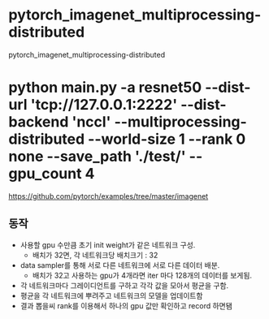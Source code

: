 # pytorch_imagenet_multiprocessing-distributed
pytorch_imagenet_multiprocessing-distributed

# python main.py -a resnet50 --dist-url 'tcp://127.0.0.1:2222' --dist-backend 'nccl' --multiprocessing-distributed --world-size 1 --rank 0 none --save_path './test/' --gpu_count 4

https://github.com/pytorch/examples/tree/master/imagenet

## 동작
* 사용할 gpu 수만큼 초기 init weight가 같은 네트워크 구성.
  * 배치가 32면, 각 네트워크당 배치크기 : 32
* data sampler를 통해 서로 다른 네트워크에 서로 다른 데이터 배분.
  * 배치가 32고 사용하는 gpu가 4개라면 iter 마다 128개의 데이터를 보게됨. 
* 각 네트워크마다 그레이디언트를 구하고 각각 값을 모아서 평균을 구함.
* 평균을 각 네트워크에 뿌려주고 네트워크의 모델을 업데이트함
 * 결과 뽑을씨 rank를 이용해서 하나의 gpu 값만 확인하고 record 하면됌   
